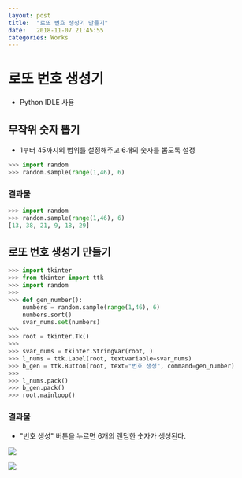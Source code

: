 ```yaml
---
layout: post
title:  "로또 번호 생성기 만들기"
date:   2018-11-07 21:45:55
categories: Works
---
```

# 로또 번호 생성기
- Python IDLE 사용

## 무작위 숫자 뽑기
- 1부터 45까지의 범위를 설정해주고 6개의 숫자를 뽑도록 설정
```python
>>> import random
>>> random.sample(range(1,46), 6)
```
### 결과물
```python
>>> import random
>>> random.sample(range(1,46), 6)
[13, 38, 21, 9, 18, 29]
```

## 로또 번호 생성기 만들기
```python
>>> import tkinter
>>> from tkinter import ttk
>>> import random
>>> 
>>> def gen_number():
	numbers = random.sample(range(1,46), 6)
	numbers.sort()
	svar_nums.set(numbers)
>>> 
>>> root = tkinter.Tk()
>>> 
>>> svar_nums = tkinter.StringVar(root, )
>>> l_nums = ttk.Label(root, textvariable=svar_nums)
>>> b_gen = ttk.Button(root, text="번호 생성", command=gen_number)
>>> 
>>> l_nums.pack()
>>> b_gen.pack()
>>> root.mainloop()
```
### 결과물
- "번호 생성" 버튼을 누르면 6개의 랜덤한 숫자가 생성된다.

<a href='https://photos.google.com/share/AF1QipMQIQTVo-nLef9a5_t0j1z_ycOAHHUT94lXC4fMJ2ayD2SShZd8RCZ7zF1RaRD5AQ/photo/AF1QipNYE6DSScykhiiSV_TG52n36dyHGGw6cnlMM5Gf?key=VTVoVlhpUlFtdkRWTTU3d25hRUpvZUpwd1IwQk5n'><img src='https://lh3.googleusercontent.com/IuaavE_Mxm_wPTPJSB8vuUTgU2WLGs3MFQlKdOk1cLyXZ-wmvPu7JeNdsyiK8RTT5g05=s136' /></a> 

<a href='https://photos.google.com/share/AF1QipMQIQTVo-nLef9a5_t0j1z_ycOAHHUT94lXC4fMJ2ayD2SShZd8RCZ7zF1RaRD5AQ/photo/AF1QipNYE6DSScykhiiSV_TG52n36dyHGGw6cnlMM5Gf?key=VTVoVlhpUlFtdkRWTTU3d25hRUpvZUpwd1IwQk5n'><img src='https://lh3.googleusercontent.com/MoNu6jXOvhq9okKrF-8N0DE9JLIlmAds6jWO2dIuN3ceWygnJtB1_rWRd11s-v1Uc1otHw=s133' /></a> 
